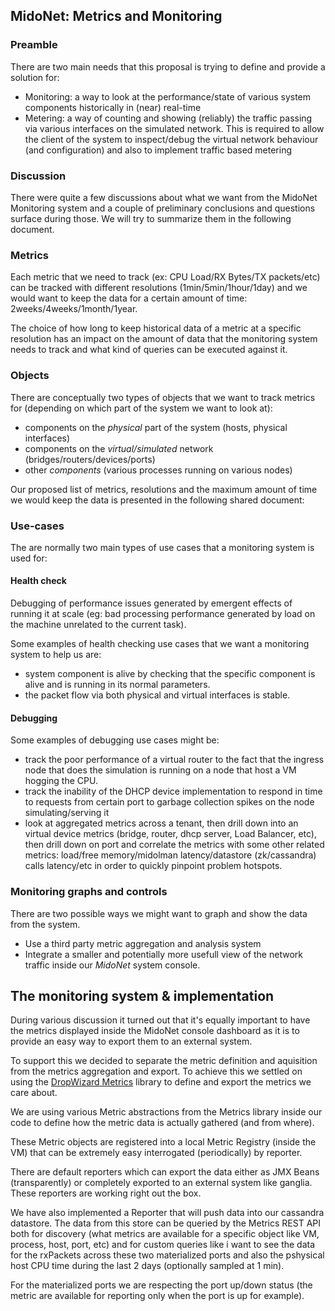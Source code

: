 ## MidoNet: Metrics and Monitoring

### Preamble

There are two main needs that this proposal is trying to define and provide a
solution for:

* Monitoring: a way to look at the performance/state of various system components
historically in (near) real-time
* Metering: a way of counting and showing (reliably) the traffic passing via
various interfaces on the simulated network. This is required to allow the
client of the system to inspect/debug the virtual network behaviour
(and configuration) and also to implement traffic based metering

### Discussion

There were quite a few discussions about what we want from the MidoNet
Monitoring system and a couple of preliminary conclusions and questions surface
during those. We will try to summarize them in the following document.

### Metrics

Each metric that we need to track (ex: CPU Load/RX Bytes/TX packets/etc) can be
tracked with different resolutions (1min/5min/1hour/1day) and we would want to
keep the data for a certain amount of time: 2weeks/4weeks/1month/1year.

The choice of how long to keep historical data of a metric at a specific
resolution has an impact on the amount of data that the monitoring system needs
to track and  what kind of queries can be executed against it.

### Objects

There are conceptually two types of objects that we want to track metrics for
(depending on which part of the system we want to look at):

* components on the _physical_ part of the system (hosts, physical interfaces)
* components on the _virtual/simulated_ network (bridges/routers/devices/ports)
* other _components_ (various processes running on various nodes)

Our proposed list of metrics, resolutions and the maximum amount of time we
would keep the data is presented in the following shared document:

### Use-cases

The are normally two main types of use cases that a monitoring system is used for:

#### Health check

Debugging of performance issues generated by emergent effects of running it at
scale (eg: bad processing performance generated by load on the machine unrelated
to the current task).

Some examples of health checking use cases that we want a monitoring system to
help us are:

* system component is alive by checking that the specific component is alive and
is running in its normal parameters.
* the packet flow via both physical and virtual interfaces is stable.

#### Debugging
Some examples of debugging use cases might be:

* track the poor performance of a virtual router to the fact that the ingress
node that does the simulation is running on a node that host a VM hogging the
CPU.
* track the inability of the DHCP device implementation to respond in time to
requests from certain port to garbage collection spikes on the node
simulating/serving it
* look at aggregated metrics across a tenant, then drill down into an virtual
device metrics (bridge, router, dhcp server, Load Balancer, etc), then drill
down on port and correlate the metrics with some other related metrics:
load/free memory/midolman latency/datastore (zk/cassandra) calls latency/etc in
order to quickly pinpoint problem hotspots.

### Monitoring graphs and controls

There are two possible ways we might want to graph and show the data from the
system.

* Use a third party metric aggregation and analysis system
* Integrate a smaller and potentially more usefull view of the network traffic
inside our *MidoNet* system console.

## The monitoring system & implementation

During various discussion it turned out that it's equally important to have the
metrics displayed inside the MidoNet console dashboard as it is to provide an
easy way to export them to an external system.

To support this we decided to separate the metric definition and aquisition from
the metrics aggregation and export. To achieve this we settled on using the
[DropWizard Metrics](https://github.com/dropwizard/metrics) library to define
and export the metrics we care about.

We are using various Metric abstractions from the Metrics library inside our
code to define how the metric data is actually gathered (and from where).

These Metric objects are registered into a local Metric Registry (inside the VM)
 that can be extremely easy interrogated (periodically) by reporter.

There are default reporters which can export the data either as JMX Beans
(transparently) or completely exported to an external system like ganglia.
These reporters are working right out the box.

We have also implemented a Reporter that will push data into our cassandra datastore.
The data from this store can be queried by the Metrics REST API both for
discovery (what metrics are available for a specific object like VM, process,
host, port, etc) and for custom queries like i want to see the data for the rxPackets
across these two materialized ports and also the pshysical host CPU time during the
last 2 days (optionally sampled at 1 min).

For the materialized ports we are respecting the port up/down status (the metric
are available for reporting only when the port is up for example).

